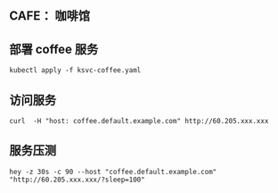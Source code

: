 ## CAFE： 咖啡馆

## 部署 coffee 服务

```
kubectl apply -f ksvc-coffee.yaml
```

## 访问服务

```
curl  -H "host: coffee.default.example.com" http://60.205.xxx.xxx
```

## 服务压测

```
hey -z 30s -c 90 --host "coffee.default.example.com" "http://60.205.xxx.xxx/?sleep=100"
```